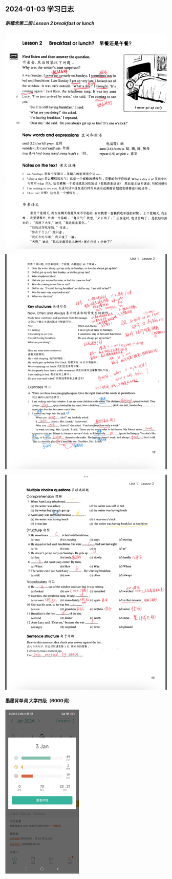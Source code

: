 ## 2024-01-03 学习日志

##### 新概念第二册  Lesson 2 breakfast or lunch

![image-20240103230523425](../../2024/img/image-20240103230523425.png)

![image-20240103230540740](../../2024/img/image-20240103230540740.png)

![image-20240103230559491](../../2024/img/image-20240103230559491.png)

#### 墨墨背单词 大学四级（6000词）

<img src="../../2024/img/image-20240103230810343.png" alt="image-20240103230810343" style="zoom:50%;" />